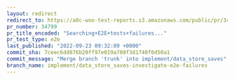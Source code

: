 ```yaml
---
layout: redirect
redirect_to: https://a8c-woo-test-reports.s3.amazonaws.com/public/pr/34799/e2e/index.html
pr_number: 34799
pr_title_encoded: "Searching+E2E+tests+failures..."
pr_test_type: e2e
last_published: "2022-09-23 09:32:09 +0000"
commit_sha: 7ceec6dd876b20ff97e019a700f3d1740f0d50a1
commit_message: "Merge branch 'trunk' into implement/data_store_saves"
branch_name: implement/data_store_saves-investigate-e2e-failures
---
```

